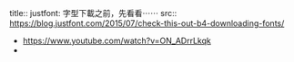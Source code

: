 title:: justfont: 字型下載之前，先看看⋯⋯
src:: https://blog.justfont.com/2015/07/check-this-out-b4-downloading-fonts/

- https://www.youtube.com/watch?v=ON_ADrrLkqk
-